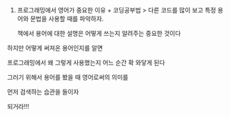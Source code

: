 1. 프로그래밍에서 영어가 중요한 이유 + 코딩공부법 > 다른 코드를 많이 보고 특정 용어와 문법을 사용할 때를 파악하자.

   

   

   책에서 용어에 대한 설명은 어떻게 쓰는지 알려주는 중요한 것이다



하지만 어떻게 써져온 용어인지를 알면

프로그래밍에서 왜 그렇게 사용했는지 어느 순간 확 와닿게 된다

그러기 위해서 용어를 봤을 때 영어로써의 의미를

먼저 검색하는 습관을 들이자

되거라!!!